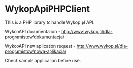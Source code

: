 # WykopApiPHPClient

This is a PHP library to handle Wykop.pl API.

WykopAPI documentation - http://www.wykop.pl/dla-programistow/dokumentacja/

WykopAPI new aplication request  - http://www.wykop.pl/dla-programistow/nowa-aplikacja/

Check sample application before use.
